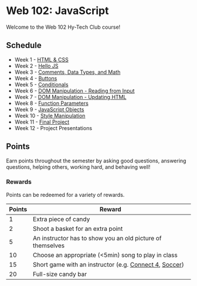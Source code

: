 # Web 102: JavaScript
Welcome to the Web 102 Hy-Tech Club course!

## Schedule
- Week 1 - [HTML & CSS](Week01/StudentDesc.md)
- Week 2 - [Hello JS](Week02/StudentDesc.md)
- Week 3 - [Comments, Data Types, and Math](Week03/StudentDesc.md)
- Week 4 - [Buttons](Week04/StudentDesc.md)
- Week 5 - [Conditionals](Week05/StudentDesc.md)
- Week 6 - [DOM Manipulation - Reading from Input](Week06/StudentDesc.md)
- Week 7 - [DOM Manipulation - Updating HTML](Week07/StudentDesc.md)
- Week 8 - [Function Parameters](Week08/StudentDesc.md)
- Week 9 - [JavaScript Objects](Week09/StudentDesc.md)
- Week 10 - [Style Manipulation](Week10/StyleManipulation.md)
- Week 11 - [Final Project](Week11/StudentDesc.md)
- Week 12 - Project Presentations

## Points
Earn points throughout the semester by asking good questions, answering questions, helping others, working hard, and behaving well!

### Rewards
Points can be redeemed for a variety of rewards.

| Points | Reward |
| -- | -- |
| 1 | Extra piece of candy |
| 2 | Shoot a basket for an extra point |
| 5 | An instructor has to show you an old picture of themselves |
| 10 | Choose an appropriate (<5min) song to play in class |
| 15 | Short game with an instructor (e.g. [Connect 4](https://www.mathsisfun.com/games/connect4.html), [Soccer](https://www.agame.com/game/1-on-1-soccer-classic)) |
| 20 | Full-size candy bar |